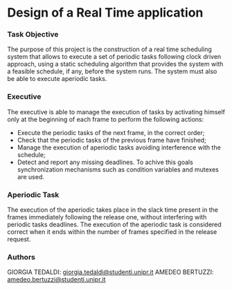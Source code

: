 # Design of a Real Time application
### Task Objective
The purpose of this project is the construction of a real time scheduling system that allows to execute a set of periodic tasks following clock driven approach, using a static scheduling algorithm that provides the system with a feasible schedule, if any, before the system runs. The system must also be able to execute aperiodic tasks.

### Executive
The executive is able to manage the execution of tasks by activating himself only at the beginning of each frame to perform the following actions:
- Execute the periodic tasks of the next frame, in the correct order;
- Check that the periodic tasks of the previous frame have finished;
- Manage the execution of aperiodic tasks avoiding interference with the schedule; 
- Detect and report any missing deadlines.
To achive this goals synchronization mechanisms such as condition variables and mutexes are used.

### Aperiodic Task
The execution of the aperiodic takes place in the slack time present in the frames immediately following the release one, without interfering with periodic tasks deadlines. 
The execution of the aperiodic task is considered correct when it ends within the number of frames specified in the release request.

### Authors
GIORGIA TEDALDI: giorgia.tedaldi@studenti.unipr.it
AMEDEO BERTUZZI: amedeo.bertuzzi@studenti.unipr.it



